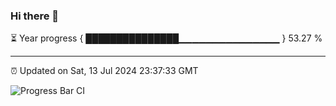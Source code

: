 ### Hi there 👋

⏳ Year progress { ███████████████▁▁▁▁▁▁▁▁▁▁▁▁▁▁▁ } 53.27 %

---

⏰ Updated on Sat, 13 Jul 2024 23:37:33 GMT

![Progress Bar CI](https://github.com/IshwaranRudhara/GIT-ACTION/workflows/Progress%20Bar%20CI/badge.svg)
